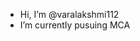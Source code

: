 -  Hi, I’m @varalakshmi112
-  I’m currently pusuing MCA

<!---
varalakshmi112/varalakshmi112 is a ✨ special ✨ repository because its `README.md` (this file) appears on your GitHub profile.
You can click the Preview link to take a look at your changes.
--->
